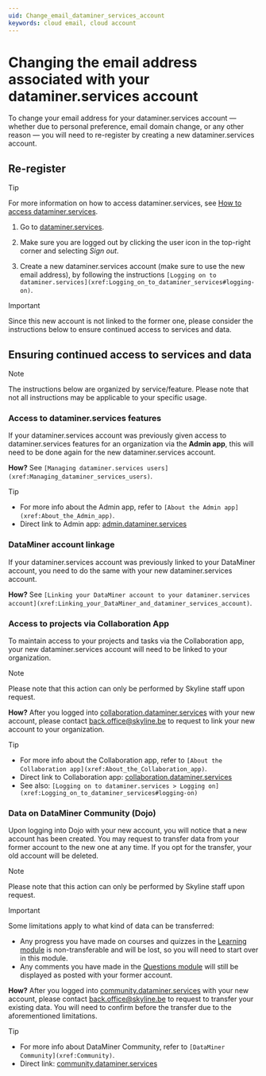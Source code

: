 ```yaml
---
uid: Change_email_dataminer_services_account
keywords: cloud email, cloud account
---
```


# Changing the email address associated with your dataminer.services account

To change your email address for your dataminer.services account — whether due to personal preference, email domain change, or any other reason — you will need to re-register by creating a new dataminer.services account.

## Re-register

> [!TIP]
> For more information on how to access dataminer.services, see [How to access dataminer.services](https://dataminer.services/make-an-account/access_dcp.html).

1. Go to [dataminer.services](https://dataminer.services/).

1. Make sure you are logged out by clicking the user icon in the top-right corner and selecting *Sign out*.

1. Create a new dataminer.services account (make sure to use the new email address), by following the instructions `[Logging on to dataminer.services](xref:Logging_on_to_dataminer_services#logging-on)`.

> [!IMPORTANT]
> Since this new account is not linked to the former one, please consider the instructions below to ensure continued access to services and data.

## Ensuring continued access to services and data

> [!NOTE]
> The instructions below are organized by service/feature. Please note that not all instructions may be applicable to your specific usage.

### Access to dataminer.services features

If your dataminer.services account was previously given access to dataminer.services features for an organization via the **Admin app**, this will need to be done again for the new dataminer.services account.

**How?** See `[Managing dataminer.services users](xref:Managing_dataminer_services_users)`.

> [!TIP]
> - For more info about the Admin app, refer to `[About the Admin app](xref:About_the_Admin_app)`.
> - Direct link to Admin app: [admin.dataminer.services](https://admin.dataminer.services/)

### DataMiner account linkage
If your dataminer.services account was previously linked to your DataMiner account, you need to do the same with your new dataminer.services account.

**How?** See `[Linking your DataMiner account to your dataminer.services account](xref:Linking_your_DataMiner_and_dataminer_services_account)`.

### Access to projects via Collaboration App

To maintain access to your projects and tasks via the Collaboration app, your new dataminer.services account will need to be linked to your organization.

> [!NOTE]
> Please note that this action can only be performed by Skyline staff upon request.

**How?** After you logged into [collaboration.dataminer.services](https://collaboration.dataminer.services/) with your new account, please contact [back.office@skyline.be](mailto:back.office@skyline.be) to request to link your new account to your organization. 

> [!TIP]
> - For more info about the Collaboration app, refer to `[About the Collaboration app](xref:About_the_Collaboration_app)`.
> - Direct link to Collaboration app: [collaboration.dataminer.services](https://collaboration.dataminer.services/)
> - See also: `[Logging on to dataminer.services > Logging on](xref:Logging_on_to_dataminer_services#logging-on)`

### Data on DataMiner Community (Dojo)

Upon logging into Dojo with your new account, you will notice that a new account has been created. You may request to transfer data from your former account to the new one at any time. If you opt for the transfer, your old account will be deleted.

> [!NOTE]
> Please note that this action can only be performed by Skyline staff upon request.

> [!IMPORTANT]
> Some limitations apply to what kind of data can be transferred:
>  - Any progress you have made on courses and quizzes in the [Learning module](https://community.dataminer.services/learning/) is non-transferable and will be lost, so you will need to start over in this module.
>  - Any comments you have made in the [Questions module](https://community.dataminer.services/questions/) will still be displayed as posted with your former account.

**How?** After you logged into [community.dataminer.services](https://community.dataminer.services/) with your new account, please contact [back.office@skyline.be](mailto:back.office@skyline.be?subject=Request%20to%20transfer%20my%20DataMiner%20Dojo%20data&body=Hi%2C%0D%0A%0D%0AI%20would%20like%20to%20transfer%20my%20DataMiner%20Dojo%20data.%0D%0AThe%20accounts%20involved%20are%20listed%20below%3A%0D%0A%0D%0AFrom%3A%0D%0A%3Cfill%20in%20email%20address%3E%0D%0A%0D%0ATo%20(new%20account)%3A%0D%0A%3Cfill%20in%20email%20address%3E%0D%0A) to request to transfer your existing data. You will need to confirm before the transfer due to the aforementioned limitations.

> [!TIP]
> - For more info about DataMiner Community, refer to `[DataMiner Community](xref:Community)`.
> - Direct link: [community.dataminer.services](https://community.dataminer.services/)